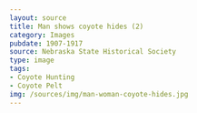 ```yaml
---
layout: source
title: Man shows coyote hides (2)
category: Images
pubdate: 1907-1917
source: Nebraska State Historical Society
type: image
tags: 
- Coyote Hunting 
- Coyote Pelt
img: /sources/img/man-woman-coyote-hides.jpg 
---
```

